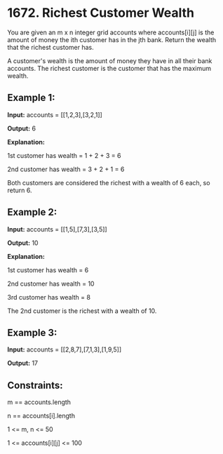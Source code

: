 # 1672. Richest Customer Wealth

You are given an m x n integer grid accounts where accounts[i][j] is the amount of money the i​​​​​​​​​​​th​​​​ customer has in the j​​​​​​​​​​​th​​​​ bank. Return the wealth that the richest customer has.

A customer's wealth is the amount of money they have in all their bank accounts. The richest customer is the customer that has the maximum wealth.

 

## Example 1:

**Input:** accounts = [[1,2,3],[3,2,1]]

**Output:** 6

**Explanation:**

1st customer has wealth = 1 + 2 + 3 = 6

2nd customer has wealth = 3 + 2 + 1 = 6

Both customers are considered the richest with a wealth of 6 each, so return 6.

## Example 2:

**Input:** accounts = [[1,5],[7,3],[3,5]]

**Output:** 10

**Explanation:**

1st customer has wealth = 6

2nd customer has wealth = 10 

3rd customer has wealth = 8

The 2nd customer is the richest with a wealth of 10.

## Example 3:

**Input:** accounts = [[2,8,7],[7,1,3],[1,9,5]]

**Output:** 17
 

## Constraints:

m == accounts.length

n == accounts[i].length

1 <= m, n <= 50

1 <= accounts[i][j] <= 100
